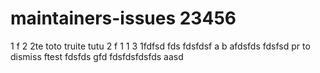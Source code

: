 # maintainers-issues 23456
1
f
2
2te
toto truite tutu
2
f
1
1
3
1fdfsd
fds
fdsfdsf
a
b
afdsfds
fdsfsd
pr to dismiss
ftest
fdsfds
gfd
fdsfdsfdsfds
aasd
